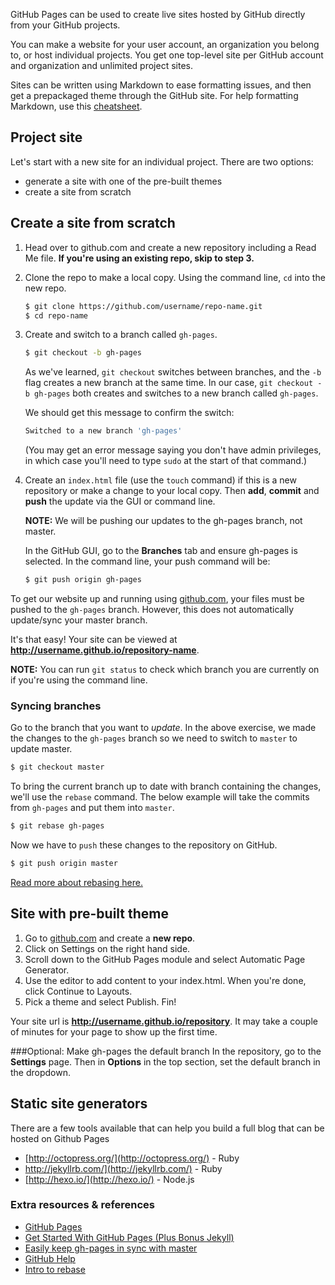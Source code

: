 GitHub Pages can be used to create live sites hosted by GitHub directly from your GitHub projects.

You can make a website for your user account, an organization you belong to, or host individual projects. You get one top-level site per GitHub account and organization and unlimited project sites.

Sites can be written using Markdown to ease formatting issues, and then get a prepackaged theme through the GitHub site. For help formatting Markdown, use this [cheatsheet](https://github.com/adam-p/markdown-here/wiki/Markdown-Cheatsheet).

## Project site
Let's start with a new site for an individual project. There are two options:

* generate a site with one of the pre-built themes
* create a site from scratch

## Create a site from scratch

1. Head over to github.com and create a new repository including a Read Me file. **If you're using an existing repo, skip to step 3.**

1. Clone the repo to make a local copy. Using the command line, `cd` into the new repo. 

	```bash
	$ git clone https://github.com/username/repo-name.git
	$ cd repo-name
	```

1. Create and switch to a branch called `gh-pages`.

	```bash
	$ git checkout -b gh-pages
	```

	As we've learned, `git checkout` switches between branches, and the `-b` flag creates a new branch at the same time. In our case, `git checkout -b gh-pages` both creates and switches to a new branch called `gh-pages`.

	We should get this message to confirm the switch:

	```bash
	Switched to a new branch 'gh-pages'
	```

	(You may get an error message saying you don't have admin privileges, in which case you'll need to type `sudo` at the start of that command.)

1. Create an `index.html` file (use the `touch` command) if this is a new repository or make a change to your local copy. Then **add**, **commit** and **push** the update via the GUI or command line.

	**NOTE:** We will be pushing our updates to the gh-pages branch, not master.

	In the GitHub GUI, go to the **Branches** tab and ensure gh-pages is selected. In the command line, your push command will be:

	```bash
	$ git push origin gh-pages
	```

To get our website up and running using [github.com](http://github.com), your files must be pushed to the `gh-pages` branch. However, this does not automatically update/sync your master branch.

It's that easy! Your site can be viewed at **http://username.github.io/repository-name**.

**NOTE:** You can run `git status` to check which branch you are currently on if you're using the command line.

### Syncing branches

Go to the branch that you want to *update*. In the above exercise, we made the changes to the `gh-pages` branch so we need to switch to `master` to update master.

```bash
$ git checkout master
```

To bring the current branch up to date with branch containing the changes, we'll use the `rebase` command. The below example will take the commits from `gh-pages` and put them into `master`.

```bash
$ git rebase gh-pages
```

Now we have to `push` these changes to the repository on GitHub.

```bash
$ git push origin master
```
		
[Read more about rebasing here.](http://gitready.com/intermediate/2009/01/31/intro-to-rebase.html)

## Site with pre-built theme
1. Go to [github.com](http://github.com) and create a **new repo**.
2. Click on Settings on the right hand side.
3. Scroll down to the GitHub Pages module and select Automatic Page Generator.
4. Use the editor to add content to your index.html. When you're done, click Continue to Layouts.
5. Pick a theme and select Publish. Fin!

Your site url is **http://username.github.io/repository**. It may take a couple of minutes for your page to show up the first time.

###Optional: Make gh-pages the default branch
In the repository, go to the **Settings** page. Then in **Options** in the top section, set the default branch in the dropdown.

## Static site generators
There are a few tools available that can help you build a full blog that can be hosted on Github Pages

* [http://octopress.org/](http://octopress.org/) - Ruby
* http://jekyllrb.com/](http://jekyllrb.com/) - Ruby
* [http://hexo.io/](http://hexo.io/) - Node.js


### Extra resources & references

* [GitHub Pages](https://pages.github.com/)  
* [Get Started With GitHub Pages (Plus Bonus Jekyll)](http://24ways.org/2013/get-started-with-github-pages/)
* [Easily keep gh-pages in sync with master](http://lea.verou.me/2011/10/easily-keep-gh-pages-in-sync-with-master/)
* [GitHub Help](https://help.github.com/)
* [Intro to rebase](http://gitready.com/intermediate/2009/01/31/intro-to-rebase.html)
